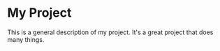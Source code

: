 # My Project

This is a general description of my project. It's a great project that does many things.
